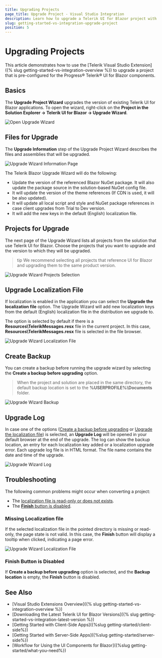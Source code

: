 ```yaml
---
title: Upgrading Projects
page_title: Upgrade Project - Visual Studio Integration
description: Learn how to upgrade a Telerik UI for Blazor project with our Visual Studio Extension.
slug: getting-started-vs-integration-upgrade-project
position: 5
---
```


# Upgrading Projects

This article demonstrates how to use the [Telerik Visual Studio Extension]({% slug getting-started-vs-integration-overview %}) to upgrade a project that is pre-configured for the Progress&reg; Telerik&reg; UI for Blazor components.

## Basics

The **Upgrade Project Wizard** upgrades the version of existing Telerik UI for Blazor applications. To open the wizard, right-click on the **Project in the Solution Explorer -> Telerik UI for Blazor -> Upgrade Wizard**.

![Open Upgrade Wizard](images/upgrade-wizard-open.png)

## Files for Upgrade

The **Upgrade Information** step of the Upgrade Project Wizard describes the files and assemblies that will be upgraded.

![Upgrade Wizard Information Page](images/upgrade-wizard-information.png)

The Telerik Blazor Upgrade Wizard will do the following: 

* Update the version of the referenced Blazor NuGet package. It will also update the package source in the solution-based NuGet config file.
* It will update the version of the theme references (If CDN is used, it will be also updated).
* It will update all local script and style and NuGet package references in case client upgrades from Trial to Dev version.
* It will add the new keys in the default (English) localization file.

## Projects for Upgrade

The next page of the Upgrade Wizard lists all projects from the solution that use Telerik UI for Blazor. Choose the projects that you want to upgrade and the version to which they will be upgraded.

>tip We recommend selecting all projects that reference UI for Blazor and upgrading them to the same product version.

![Upgrade Wizard Projects Selection](images/upgrade-wizard-projects.png)  

## Upgrade Localization File

If localization is enabled in the application you can select the **Upgrade the localization file** option. The Upgrade Wizard will add new localization keys from the default (English) localization file in the distribution we upgrade to.

The option is selected by default if there is a **Resources\TelerikMessages.resx** file in the current project. In this case, **Resources\TelerikMessages.resx** file is selected in the file browser.

![Upgrade Wizard Localization File](images/upgrade-wizard-localization-file.png)  

## Create Backup

You can create a backup before running the upgrade wizard by selecting the **Create a backup before upgrading** option.

>When the project and solution are placed in the same directory, the default backup location is set to the **%USERPROFILE%\Documents** folder.

![Upgrade Wizard Backup](images/upgrade-wizard-backup.png)  


## Upgrade Log

In case one of the options ([Create a backup before upgrading](#create-backup) or [Upgrade the localization file](#upgrade-localization-file)) is selected, an **Upgrade Log** will be opened in your default browser at the end of the upgrade. The log can show the backup location, an entry for each localization key added or a localization upgrade error. Each upgrade log file is in HTML format. The file name contains the date and time of the upgrade.

![Upgrade Wizard Log](images/upgrade-wizard-backup.png)

## Troubleshooting

The following common problems might occur when converting a project:

* The [localization file is read-only or does not exists](#missing-localization-file).
* The [**Finish** button is disabled](#finish-button-is-disabled).

### Missing Localization file

If the selected localization file in the pointed directory is missing or read-only, the page state is not valid. In this case, the **Finish** button will display a tooltip when clicked, indicating a page error.

![Upgrade Wizard Localization File](images/upgrade-wizard-localization-file-invalid.png)

### Finish Button is Disabled

If **Create a backup before upgrading** option is selected, and the **Backup location** is empty, the **Finish** button is disabled.

## See Also

* [Visual Studio Extensions Overview]({% slug getting-started-vs-integration-overview %})
* [Downloading the Latest Telerik UI for Blazor Versions]({% slug getting-started-vs-integration-latest-version %})
* [Getting Started with Client-Side Apps]({%slug getting-started/client-side%})
* [Getting Started with Server-Side Apps]({%slug getting-started/server-side%})
* [Workflow for Using the UI Components for Blazor]({%slug getting-started/what-you-need%})

